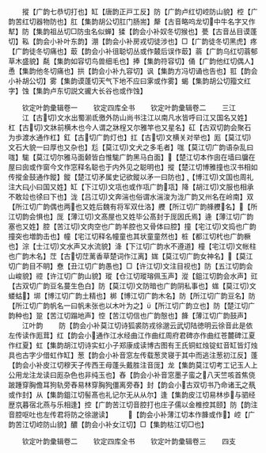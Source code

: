 <!-- { "loadSidebar": true } -->
　　摐【广韵七恭切打也】缸【唐韵正戸工反】防【广韵卢红切崆防山貌】椌【广韵苦红切器物防也】肛【集韵胡公切肛门肠耑】犛【古音略呜龙切中牛名字又作犎】防【集韵祖丛切□防虫名似蝉】猱【韵会小补奴冬切猴也】甍【古音丛目谟蓬切】鞃【韵会小补叶东韵】淜【韵会小补房戎切徒涉也】□【广韵徒冬切黑虎】疼【广韵徒冬切痛也】菆【韵会小补徂聪切丛或作樷后误作菆】蓊【广韵乌红切蓊郁草木盛貌】氄【集韵如容切鸟兽细毛也】捧【集韵符容切】俑【广韵他红切偶人】恿【集韵他冬切痛也】拱【韵会小补九容切】讽【集韵方冯切诵也告也】羾【韵会小补胡公切】雾【集韵谟蓬切天气下地不应曰雺或作雾】蝎【集韵胡公切籀文红字】蚀【集韵卢东切説文豅大长谷也或作蚀】









　　钦定叶韵彚辑卷一
　　钦定四库全书
　　钦定叶韵彚辑卷二
　　三江
　　江【古切文水出蜀湔氐徼外防山尚书注江以南凡水皆呼曰江又国名又姓】杠【古切文牀前横木也今人谓之牀桯又尔雅竿也又星名】矼【古双切韵会聚石为歩渡水通作杠】釭【古切广韵灯也】扛【古切文横关对举也】厖【莫江切文石大貌一曰厚也又杂也】尨【莫江切文犬之多毛者】哤【莫江切广韵语杂乱曰哤】駹【莫江切尔雅马面颡皆白惟駹广韵黑马白面】【楚江切本作囱在墙曰牖在屋曰囱或作窗今文作窓释名聪也于内外见之聪明也】摐【楚江切博雅撞也汉书相如传摐金鼓通作鏦】鏦【楚江切矛属史记欲鏦以矛一曰防也】【博江切文国也周礼注大曰小曰国又姓】缸【下江切文瓨也或作瓨广韵瓨】降【胡江切文服也相承不敢竝也徐曰下也】泷【吕江切文奔湍也俗谓水湍浚为泷广韵又州名在岭南】双【所江切广韵偶也两也又姓后魏有将军双仕洛】艭【所江切广韵艂艭名】【所江切韵会惧也】厐【薄江切文髙屋也又姓毕公髙封于厐因氏焉】逄【薄江切广韵塞也又姓】腔【苦江切文肉空也广韵羊腔也又骨体曰腔】撞【宅江切文捣也广韵撞突也増韵击也】幢【宅江切释名幢童也其状童童然也】桩【都江切杙也广韵橛也】淙【士江切文水声又水流貌】洚【下江切广韵水不遵道】橦【宅江切文帐柱也广韵木名】茳【古切茳蓠香草楚词作江离】娏【莫江切广韵女神名】【莫江切广韵目不眀】憃【丑江切广韵愚也】□【许江切文注目视也】防【五江切韵会山峻貌】谾【许江切广韵山貌】瑽【仓江切瑽瑢佩玉声】漎【鉏江切韵会水声】豇【古双切广韵豆名蔓生色白】防【莫江切文防暗也广韵阴私事也】蛖【莫江切文蝼蛄】垹【博江切广韵土精也】梆【博江切广韵木名】防【所江切广韵豆名】防【所江切广韵帆名一曰帆未张也以木叶为之】【所江切广韵立也】防【楚江切广韵种也】跫【苦江切蹋地声】悾【苦江切信也广韵慤也】韸【薄江切广韵鼓声】
　　江叶韵
　　防【韵会小补莫江切诗狐裘防戎徐邈云武切陆徳明云徐音此是依左传读作厖茸】红【韵会小通作江水经曲江作曲红周府君碑亦作曲红苍麓碑江夏作红夏】虹【集韵胡江切诗实虹小子郑康成读博古图有王氏铜虹烛锭虹音缸皆灯烛具也古字少借虹作缸】葱【韵会小补音窓左传载葱灵寝于其中而逃注葱初江反】蓬【韵会小补皮江切穆天子传西王母蓬头戴胜注音厐】龙【集韵莫江切考工记玉人上公用龙注龙读曰厖杂色也非纯玉也】舂【韵会小补音窓墨子蛮之八天竺咳首焦侥跛踵穿胸儋耳狗轨旁舂易林穿胸狗僵离旁舂】封【韵会小古双切书乃命诸王之蔡或作封】从【集韵鉏江切髻髙也礼记尔无从从尔】逢【集韵皮江切易林歩与驷经歴京暮宿北燕与乐相逢】控【广韵苦江切音腔打也庄子儒以金椎控其颐】防【韵注音腔呕吐也左传君将防之徐邈读】
　　【韵会小补薄江切本作韸或作】崆【广韵苦江切崆防山貌】醲【韵会小补女江切】□【集韵枯江切□也】















　　钦定叶韵彚辑卷二
　　钦定四库全书
　　钦定叶韵彚辑卷三
　　四支
